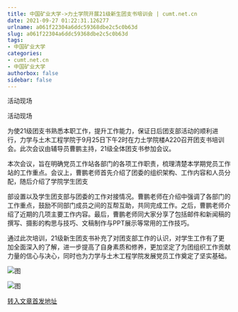 ```yaml
---
title: 中国矿业大学->力土学院开展21级新生团支书培训会 | cumt.net.cn
date: 2021-09-27 01:22:31.126277
urlname: a061f22304a6ddc59368dbe2c5c0b63d
slug: a061f22304a6ddc59368dbe2c5c0b63d
tags: 
- 中国矿业大学
categories:
- cumt.net.cn
- 中国矿业大学
authorbox: false
sidebar: false
---
```

活动现场

活动现场

为使21级团支书熟悉本职工作，提升工作能力，保证日后团支部活动的顺利进行，力学与土木工程学院于9月25日下午2时在力土学院楼A220召开团支书培训会。此次会议由辅导员曹鹏主持，21级全体团支书参加会议。

本次会议，旨在明确党员工作站各部门的各项工作职责，梳理清楚本学期党员工作站的工作重点。会议上，曹鹏老师首先介绍了团委的组织架构、工作内容和人员分配，随后介绍了学院学生团支
<!--more-->
部设置以及学生团支部与团委的工作对接情况。曹鹏老师在介绍中强调了各部门的工作重点，鼓励不同部门成员之间的互帮互助，共同完成工作。之后，曹鹏老师介绍了近期的几项主要工作内容。最后，曹鹏老师同大家分享了包括邮件和新闻稿的撰写、摄影的构思与技巧、文稿制作与PPT展示等常用的工作技巧。

通过此次培训，21级新生团支书补充了对团支部工作的认识，对学生工作有了更加全面深入的了解，进一步提高了自身素质和修养，更加坚定了为团组织工作贡献力量的信心与决心，同时也为力学与土木工程学院发展党员工作奠定了坚实基础。

![图](http://xwzx.cumt.edu.cn/_upload/article/images/70/ee/132ab881468b8bff125a2cb2f091/41b302be-c842-4395-aeb7-6a441da6bf9f.jpg)

![图](http://xwzx.cumt.edu.cn/_upload/article/images/70/ee/132ab881468b8bff125a2cb2f091/96821122-326f-4de3-b1cc-ff1247590702.jpg)

[转入文章首发地址](http://xwzx.cumt.edu.cn/45/fd/c523a607741/page.htm)